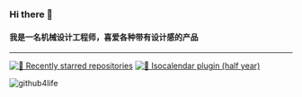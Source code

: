 ### Hi there 👋  

#### 我是一名机械设计工程师，喜爱各种带有设计感的产品

----

[![🌟 Recently starred repositories](https://cdn.jsdelivr.net/gh/breathiness/breathiness@main/metrics.plugin.stars.svg)](https://github.com/breathiness?tab=stars)  [![📅 Isocalendar plugin (half year)](https://cdn.jsdelivr.net/gh/breathiness/breathiness@main/metrics.plugin.isocalendar.svg)](https://github.com/breathiness?tab=repositories)

![github4life](https://github4life.herokuapp.com/breathiness.gif)
